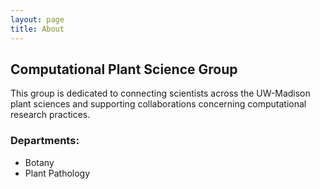 ```yaml
---
layout: page
title: About
---
```


## Computational Plant Science Group
This group is dedicated to connecting scientists across the UW-Madison plant sciences and supporting collaborations concerning computational research practices. 

### __Departments:__
- Botany
- Plant Pathology
